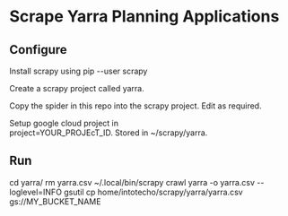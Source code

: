 # Scrape Yarra Planning Applications

## Configure
 
Install scrapy using pip --user scrapy

Create a scrapy project called yarra.

Copy the spider in this repo into the scrapy project.
Edit as required.

Setup google cloud project in  
project=YOUR_PROJEcT_ID. Stored in ~/scrapy/yarra.

## Run
 cd yarra/
 rm yarra.csv
 ~/.local/bin/scrapy crawl yarra -o yarra.csv --loglevel=INFO
 gsutil cp home/intotecho/scrapy/yarra/yarra.csv gs://MY_BUCKET_NAME

